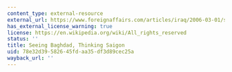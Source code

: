 ```yaml
---
content_type: external-resource
external_url: https://www.foreignaffairs.com/articles/iraq/2006-03-01/seeing-baghdad-thinking-saigon
has_external_license_warning: true
license: https://en.wikipedia.org/wiki/All_rights_reserved
status: ''
title: Seeing Baghdad, Thinking Saigon
uid: 78e32d39-5826-45fd-aa35-df3d89cec25a
wayback_url: ''
---
```


